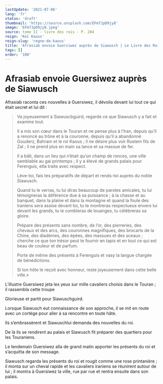 ```yaml
---
lastUpdate: '2021-07-06'
lang: 'fr'
status: 'draft'
thumbnail: 'https://source.unsplash.com/EFm7JpD9jy8'
image: 'EFm7JpD9jy8.jpeg'
source: tome II - livre des rois - P. 284
reign: 'Keï Kaous'
reign-slug: 'regne-de-kaous'
title: 'Afrasiab envoie Guersiwez auprès de Siawusch | Le Livre des Rois | Shâhnâmeh'
tags: []
order: '100'
---
```


<!-- LTeX: language=fr -->

# Afrasiab envoie Guersiwez auprès de Siawusch

Afrasiab raconta ces nouvelles à Guersiwez, il dévoila devant lui tout ce qui était secret et lui dit :

> Va joyeusement à Siawuscbguird, regarde ce que Siawusch y a fait et examine tout.
>
> Il a mis son cœur dans le Touran et ne pense plus à l’Iran, depuis qu’il a renoncé au trône et à la couronne, depuis qu’il a abandonné Gouderz, Bahram et le roi Kaous ; il ne désire plus voir Rustem fils de Zal ; il ne prend plus en main sa lance et sa massue de fer.
>
> Il a bâti, dans un lieu qui n’était qu’un champ de ronces, une ville semblable au gai printemps ; il y a élevé de grands palais pour Ferenguis, etla traite avec respect.
>
> Lève-toi, fais tes préparatifs de départ et rends-toi auprès du noble Siawusch.
>
> Quand tu le verras, tu lui diras beaucoup de paroles amicales, tu lui témoigneras la déférence due à sa puissance ; à la chasse et au banquet, dans la plaine et dans la montagne et quand la foule des Iraniens sera assise devant toi, tu te montreras respectueux envers lui devant les grands, tu le combleras de louanges, tu célébreras sa gloire.
>
> Prépare des présents sans nombre, de l’or, des pierreries, des chevaux et des arcs, des couronnes magnifiques, des brocarts de la Chine, des diadèmes, des épées, des massues et des sceaux ; cherche ce que ton trésor peut te fournir en tapis et en tout ce qui est beau de couleur et de parfum.
>
> Porte de même des présents à Ferenguis et vasy la langue chargée de bénédictions.
>
> Si ton hôte le reçoit avec honneur, reste joyeusement dans cette belle ville.»

L’illustre Guersiwez jeta les yeux sur mille cavaliers choisis dans le Touran ; il rassembla cette troupe

Glorieuse et partit pour Siawuschguird.

Lorsque Siawusch eut connaissance de son approche, il se mit en route avec un cortège pour aller à sa rencontre en toute hâte.

Ils s’embrassèrent et Siawuschlui demanda des nouvelles du roi.

De là ils se rendirent au palais et Siawusch fit préparer des quartiers pour les Touraniens.

Le lendemain Guersiwez alla de grand matin apporter les présents du roi et s’acquitta de son message.

Siawusch regarda les présents du roi et rougit comme une rose printanière ; il monta sur un cheval rapide et les cavaliers iraniens se réunirent autour de lui ; il montra à Guersiwez la ville, rue par rue et rentra ensuite dans son palais.

